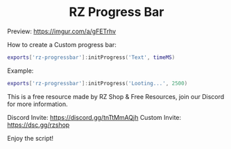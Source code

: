 <div align="center"> <h1>RZ Progress Bar </h1> </div>

Preview: https://imgur.com/a/gFETrhv

How to create a Custom progress bar:
```lua
exports['rz-progressbar']:initProgress('Text', timeMS)
```
Example:
```lua
exports['rz-progressbar']:initProgress('Looting...', 2500)
```

This is a free resource made by RZ Shop & Free Resources, join our Discord for more information.

Discord Invite: https://discord.gg/tnTtMmAQjh
Custom Invite: https://dsc.gg/rzshop

Enjoy the script!
